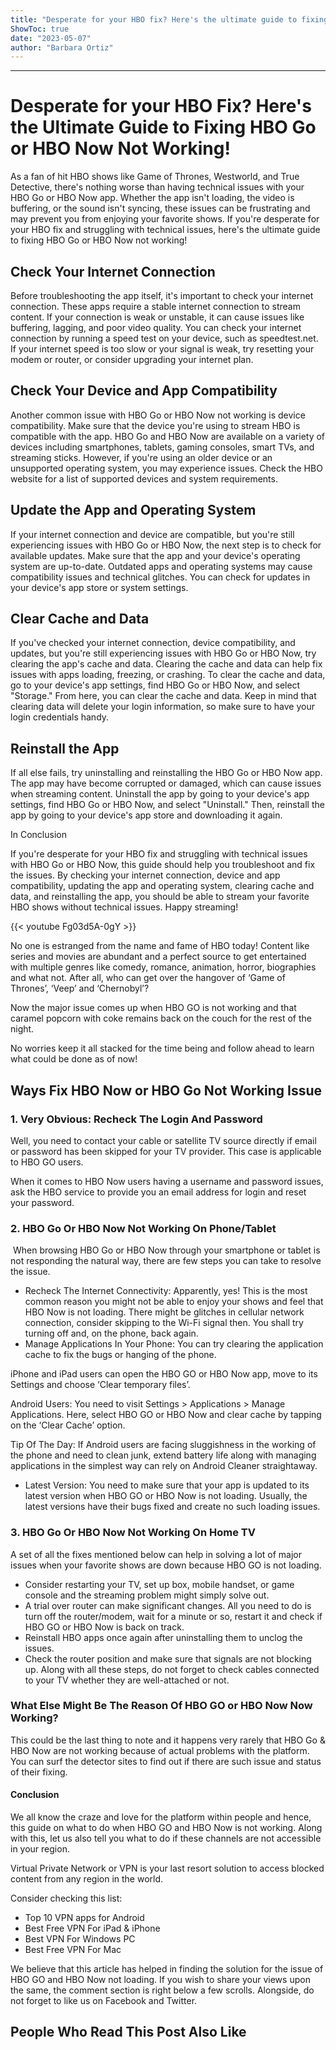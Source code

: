 ```yaml
---
title: "Desperate for your HBO fix? Here's the ultimate guide to fixing HBO Go or HBO Now not working!"
ShowToc: true 
date: "2023-05-07"
author: "Barbara Ortiz"
---
```

*****
# Desperate for your HBO Fix? Here's the Ultimate Guide to Fixing HBO Go or HBO Now Not Working!

As a fan of hit HBO shows like Game of Thrones, Westworld, and True Detective, there's nothing worse than having technical issues with your HBO Go or HBO Now app. Whether the app isn't loading, the video is buffering, or the sound isn't syncing, these issues can be frustrating and may prevent you from enjoying your favorite shows. If you're desperate for your HBO fix and struggling with technical issues, here's the ultimate guide to fixing HBO Go or HBO Now not working!

## Check Your Internet Connection

Before troubleshooting the app itself, it's important to check your internet connection. These apps require a stable internet connection to stream content. If your connection is weak or unstable, it can cause issues like buffering, lagging, and poor video quality. You can check your internet connection by running a speed test on your device, such as speedtest.net. If your internet speed is too slow or your signal is weak, try resetting your modem or router, or consider upgrading your internet plan.

## Check Your Device and App Compatibility

Another common issue with HBO Go or HBO Now not working is device compatibility. Make sure that the device you're using to stream HBO is compatible with the app. HBO Go and HBO Now are available on a variety of devices including smartphones, tablets, gaming consoles, smart TVs, and streaming sticks. However, if you're using an older device or an unsupported operating system, you may experience issues. Check the HBO website for a list of supported devices and system requirements.

## Update the App and Operating System

If your internet connection and device are compatible, but you're still experiencing issues with HBO Go or HBO Now, the next step is to check for available updates. Make sure that the app and your device's operating system are up-to-date. Outdated apps and operating systems may cause compatibility issues and technical glitches. You can check for updates in your device's app store or system settings.

## Clear Cache and Data

If you've checked your internet connection, device compatibility, and updates, but you're still experiencing issues with HBO Go or HBO Now, try clearing the app's cache and data. Clearing the cache and data can help fix issues with apps loading, freezing, or crashing. To clear the cache and data, go to your device's app settings, find HBO Go or HBO Now, and select "Storage." From here, you can clear the cache and data. Keep in mind that clearing data will delete your login information, so make sure to have your login credentials handy.

## Reinstall the App

If all else fails, try uninstalling and reinstalling the HBO Go or HBO Now app. The app may have become corrupted or damaged, which can cause issues when streaming content. Uninstall the app by going to your device's app settings, find HBO Go or HBO Now, and select "Uninstall." Then, reinstall the app by going to your device's app store and downloading it again.

In Conclusion

If you're desperate for your HBO fix and struggling with technical issues with HBO Go or HBO Now, this guide should help you troubleshoot and fix the issues. By checking your internet connection, device and app compatibility, updating the app and operating system, clearing cache and data, and reinstalling the app, you should be able to stream your favorite HBO shows without technical issues. Happy streaming!

{{< youtube Fg03d5A-0gY >}} 



No one is estranged from the name and fame of HBO today! Content like series and movies are abundant and a perfect source to get entertained with multiple genres like comedy, romance, animation, horror, biographies and what not. After all, who can get over the hangover of ‘Game of Thrones’, ‘Veep’ and ‘Chernobyl’?
 
Now the major issue comes up when HBO GO is not working and that caramel popcorn with coke remains back on the couch for the rest of the night.
 
No worries keep it all stacked for the time being and follow ahead to learn what could be done as of now!
 

 
## Ways Fix HBO Now or HBO Go Not Working Issue
 
### 1. Very Obvious: Recheck The Login And Password
 
Well, you need to contact your cable or satellite TV source directly if email or password has been skipped for your TV provider. This case is applicable to HBO GO users.
 
When it comes to HBO Now users having a username and password issues, ask the HBO service to provide you an email address for login and reset your password.
 
### 2. HBO Go Or HBO Now Not Working On Phone/Tablet
 
 When browsing HBO Go or HBO Now through your smartphone or tablet is not responding the natural way, there are few steps you can take to resolve the issue.
 
- Recheck The Internet Connectivity: Apparently, yes! This is the most common reason you might not be able to enjoy your shows and feel that HBO Now is not loading. There might be glitches in cellular network connection, consider skipping to the Wi-Fi signal then. You shall try turning off and, on the phone, back again.
 - Manage Applications In Your Phone: You can try clearing the application cache to fix the bugs or hanging of the phone.

 
iPhone and iPad users can open the HBO GO or HBO Now app, move to its Settings and choose ‘Clear temporary files’.
 
Android Users: You need to visit Settings > Applications > Manage Applications. Here, select HBO GO or HBO Now and clear cache by tapping on the ‘Clear Cache’ option.
 
Tip Of The Day: If Android users are facing sluggishness in the working of the phone and need to clean junk, extend battery life along with managing applications in the simplest way can rely on Android Cleaner straightaway.
 
- Latest Version: You need to make sure that your app is updated to its latest version when HBO GO or HBO Now is not loading. Usually, the latest versions have their bugs fixed and create no such loading issues.

 
### 3. HBO Go Or HBO Now Not Working On Home TV
 
A set of all the fixes mentioned below can help in solving a lot of major issues when your favorite shows are down because HBO GO is not loading.
 
- Consider restarting your TV, set up box, mobile handset, or game console and the streaming problem might simply solve out.
 - A trial over router can make significant changes. All you need to do is turn off the router/modem, wait for a minute or so, restart it and check if HBO GO or HBO Now is back on track.
 - Reinstall HBO apps once again after uninstalling them to unclog the issues.
 - Check the router position and make sure that signals are not blocking up. Along with all these steps, do not forget to check cables connected to your TV whether they are well-attached or not.

 
### What Else Might Be The Reason Of HBO GO or HBO Now Now Working?
 
This could be the last thing to note and it happens very rarely that HBO Go & HBO Now are not working because of actual problems with the platform. You can surf the detector sites to find out if there are such issue and status of their fixing.
 
#### Conclusion
 
We all know the craze and love for the platform within people and hence, this guide on what to do when HBO GO and HBO Now is not working. Along with this, let us also tell you what to do if these channels are not accessible in your region.
 
Virtual Private Network or VPN is your last resort solution to access blocked content from any region in the world.
 
Consider checking this list:
 
- Top 10 VPN apps for Android
 - Best Free VPN For iPad & iPhone
 - Best VPN For Windows PC
 - Best Free VPN For Mac

 
We believe that this article has helped in finding the solution for the issue of HBO GO and HBO Now not loading. If you wish to share your views upon the same, the comment section is right below a few scrolls. Alongside, do not forget to like us on Facebook and Twitter.
 
##  People Who Read This Post Also Like 



